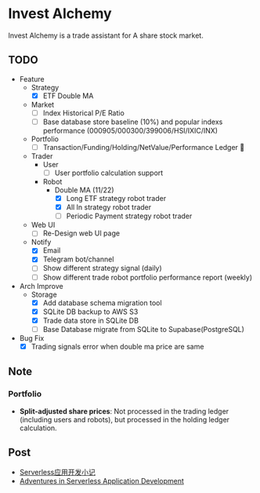 # Invest Alchemy

Invest Alchemy is a trade assistant for A share stock market.

## TODO

- Feature
  - Strategy
    - [x] ETF Double MA
  - Market
    - [ ] Index Historical P/E Ratio
    - [ ] Base database store baseline (10%) and popular indexs performance (000905/000300/399006/HSI/IXIC/INX)
  - Portfolio
    - [ ] Transaction/Funding/Holding/NetValue/Performance Ledger 🚩
  - Trader
    - User
      - [ ] User portfolio calculation support
    - Robot
      - Double MA (11/22)
        - [x] Long ETF strategy robot trader
        - [x] All In strategy robot trader
        - [ ] Periodic Payment strategy robot trader
  - Web UI
    - [ ] Re-Design web UI page
  - Notify
    - [x] Email
    - [x] Telegram bot/channel
    - [ ] Show different strategy signal (daily)
    - [ ] Show different trade robot portfolio performance report (weekly)

- Arch Improve
  - Storage
    - [x] Add database schema migration tool
    - [x] SQLite DB backup to AWS S3
    - [x] Trade data store in SQLite DB
    - [ ] Base Database migrate from SQLite to Supabase(PostgreSQL)

- Bug Fix
  - [x] Trading signals error when double ma price are same

## Note

### Portfolio

- **Split-adjusted share prices**: Not processed in the trading ledger (including users and robots), but processed in the holding ledger calculation.

## Post

- [Serverless应用开发小记](https://www.bmpi.dev/dev/guide-to-serverless/)
- [Adventures in Serverless Application Development](https://www.bmpi.dev/en/dev/guide-to-serverless/)

